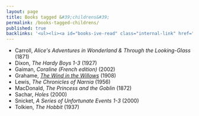 ```yaml
---
layout: page
title: Books tagged &#39;childrens&#39;
permalink: /books-tagged-childrens/
published: true
backlinks: '<ul><li><a id="books-ive-read" class="internal-link" href="/books-ive-read/">Books I&#39;ve read</a></li></ul>'
---
```


* Carroll, _Alice's Adventures in Wonderland & Through the Looking-Glass_ (1871) 
* Dixon, _The Hardy Boys 1-3_ (1927) 
* Gaiman, _Coraline (French edition)_ (2002) 
* Grahame, _<a id="grahame-wind-in-the-willows" class="internal-link" href="/grahame-wind-in-the-willows/">The Wind in the Willows</a>_ (1908) 
* Lewis, _The Chronicles of Narnia_ (1956) 
* MacDonald, _The Princess and the Goblin_ (1872) 
* Sachar, _Holes_ (2000) 
* Snicket, _A Series of Unfortunate Events 1-3_ (2000) 
* Tolkien, _The Hobbit_ (1937) 

